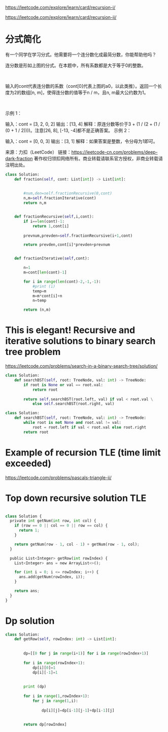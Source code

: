 
https://leetcode.com/explore/learn/card/recursion-i/

https://leetcode.com/explore/learn/card/recursion-ii/


# 分式简化

有一个同学在学习分式。他需要将一个连分数化成最简分数，你能帮助他吗？



连分数是形如上图的分式。在本题中，所有系数都是大于等于0的整数。

 

输入的cont代表连分数的系数（cont[0]代表上图的a0，以此类推）。返回一个长度为2的数组[n, m]，使得连分数的值等于n / m，且n, m最大公约数为1。

 

示例 1：

输入：cont = [3, 2, 0, 2]
输出：[13, 4]
解释：原连分数等价于3 + (1 / (2 + (1 / (0 + 1 / 2))))。注意[26, 8], [-13, -4]都不是正确答案。
示例 2：

输入：cont = [0, 0, 3]
输出：[3, 1]
解释：如果答案是整数，令分母为1即可。

来源：力扣（LeetCode）
链接：https://leetcode-cn.com/problems/deep-dark-fraction
著作权归领扣网络所有。商业转载请联系官方授权，非商业转载请注明出处。


```python
class Solution:
    def fraction(self, cont: List[int]) -> List[int]:
        
        
        #num,den=self.fractionRecursive(0,cont)
        n,m=self.fractionIterative(cont)
        return n,m


    def fractionRecursive(self,i,cont):
        if i==len(cont)-1:
            return 1,cont[i]
        
        prevnum,prevden=self.fractionRecursive(i+1,cont)

        return prevden,cont[i]*prevden+prevnum


    def fractionIterative(self,cont):

        n=1
        m=cont[len(cont)-1]

        for i in range(len(cont)-2,-1,-1):
            #print (i)
            temp=m
            m=m*cont[i]+n
            n=temp 

        return (n,m)
```


# This is elegant! Recursive and iterative solutions to binary search tree problem  

https://leetcode.com/problems/search-in-a-binary-search-tree/solution/


```python
class Solution:
    def searchBST(self, root: TreeNode, val: int) -> TreeNode:
        if root is None or val == root.val:
            return root
        
        return self.searchBST(root.left, val) if val < root.val \
            else self.searchBST(root.right, val)
```

```python
class Solution:
    def searchBST(self, root: TreeNode, val: int) -> TreeNode:
        while root is not None and root.val != val:
            root = root.left if val < root.val else root.right
        return root
```


# Example of recursion TLE (time limit exceeded)


https://leetcode.com/problems/pascals-triangle-ii/

# Top down recursive solution TLE 


```python

class Solution {
  private int getNum(int row, int col) {
    if (row == 0 || col == 0 || row == col) {
      return 1;
    }

    return getNum(row - 1, col - 1) + getNum(row - 1, col);
  }

  public List<Integer> getRow(int rowIndex) {
    List<Integer> ans = new ArrayList<>();

    for (int i = 0; i <= rowIndex; i++) {
      ans.add(getNum(rowIndex, i));
    }

    return ans;
  }
}
```


# Dp solution 

```python
class Solution:
    def getRow(self, rowIndex: int) -> List[int]:
        
        
        dp=[[0 for j in range(i+1)] for i in range(rowIndex+1)]
        
        for i in range(rowIndex+1):
            dp[i][0]=1
            dp[i][-1]=1
         
        
        print (dp)
            
        for i in range(1,rowIndex+1):
            for j in range(1,i):
                
                dp[i][j]=dp[i-1][j-1]+dp[i-1][j]
                
        
        return dp[rowIndex]
        
```
